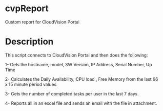 # cvpReport
Custom report for CloudVision Portal

# Description
This script connects to CloudVision Portal and then does the following:

1- Gets the hostname, model, SW Version, IP Address, Serial Number, Up Time

2- Calculates the Daily Availability, CPU load , Free Memory from the last 96 x 15 minute period values.

3- Gets the number of completed tasks per user in the last 7 days.

4- Reports all in an excel file and sends an email with the file in attachment.
